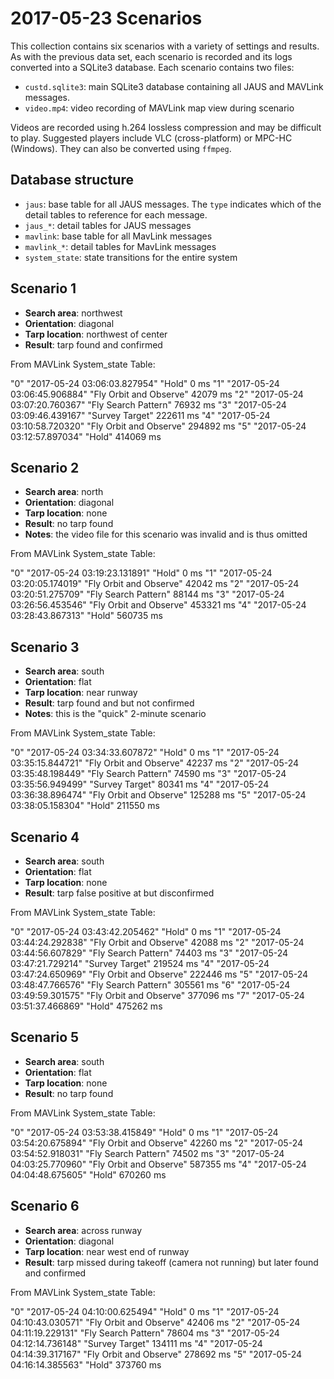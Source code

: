 2017-05-23 Scenarios
====================

This collection contains six scenarios with a variety of settings and results. As with the
previous data set, each scenario is recorded and its logs converted into a SQLite3 database. Each
scenario contains two files:

 - `custd.sqlite3`: main SQLite3 database containing all JAUS and MAVLink messages.
 - `video.mp4`: video recording of MAVLink map view during scenario
 
Videos are recorded using h.264 lossless compression and may be difficult to play. Suggested players
include VLC (cross-platform) or MPC-HC (Windows). They can also be converted using `ffmpeg`.

## Database structure

 - `jaus`: base table for all JAUS messages. The `type` indicates which of the detail tables to
     reference for each message.
 - `jaus_*`: detail tables for JAUS messages
 - `mavlink`: base table for all MavLink messages
 - `mavlink_*`: detail tables for MavLink messages
 - `system_state`: state transitions for the entire system

## Scenario 1

 - **Search area**: northwest
 - **Orientation**: diagonal
 - **Tarp location**: northwest of center
 - **Result**: tarp found and confirmed
 
From MAVLink System_state Table:

"0"	"2017-05-24 03:06:03.827954"	"Hold"						0 		ms
"1"	"2017-05-24 03:06:45.906884"	"Fly Orbit and Observe"		42079	ms
"2"	"2017-05-24 03:07:20.760367"	"Fly Search Pattern"		76932	ms
"3"	"2017-05-24 03:09:46.439167"	"Survey Target"				222611	ms
"4"	"2017-05-24 03:10:58.720320"	"Fly Orbit and Observe"		294892	ms
"5"	"2017-05-24 03:12:57.897034"	"Hold"						414069	ms

## Scenario 2

 - **Search area**: north
 - **Orientation**: diagonal
 - **Tarp location**: none
 - **Result**: no tarp found
 - **Notes**: the video file for this scenario was invalid and is thus omitted
 
From MAVLink System_state Table:

"0"	"2017-05-24 03:19:23.131891"	"Hold"						0		ms
"1"	"2017-05-24 03:20:05.174019"	"Fly Orbit and Observe"		42042	ms
"2"	"2017-05-24 03:20:51.275709"	"Fly Search Pattern"		88144	ms
"3"	"2017-05-24 03:26:56.453546"	"Fly Orbit and Observe"		453321	ms
"4"	"2017-05-24 03:28:43.867313"	"Hold"						560735	ms
 
## Scenario 3

 - **Search area**: south
 - **Orientation**: flat
 - **Tarp location**: near runway
 - **Result**: tarp found and but not confirmed
 - **Notes**: this is the "quick" 2-minute scenario
 
From MAVLink System_state Table:

"0"	"2017-05-24 03:34:33.607872"	"Hold"						0		ms
"1"	"2017-05-24 03:35:15.844721"	"Fly Orbit and Observe"		42237	ms
"2"	"2017-05-24 03:35:48.198449"	"Fly Search Pattern"		74590	ms
"3"	"2017-05-24 03:35:56.949499"	"Survey Target"				80341	ms
"4"	"2017-05-24 03:36:38.896474"	"Fly Orbit and Observe"		125288	ms
"5"	"2017-05-24 03:38:05.158304"	"Hold"						211550	ms
 
## Scenario 4

 - **Search area**: south
 - **Orientation**: flat
 - **Tarp location**: none
 - **Result**: tarp false positive at but disconfirmed
 
From MAVLink System_state Table:

"0"	"2017-05-24 03:43:42.205462"	"Hold"						0		ms
"1"	"2017-05-24 03:44:24.292838"	"Fly Orbit and Observe"		42088	ms
"2"	"2017-05-24 03:44:56.607829"	"Fly Search Pattern"		74403	ms
"3"	"2017-05-24 03:47:21.729214"	"Survey Target"				219524	ms
"4"	"2017-05-24 03:47:24.650969"	"Fly Orbit and Observe"		222446	ms
"5"	"2017-05-24 03:48:47.766576"	"Fly Search Pattern"		305561	ms
"6"	"2017-05-24 03:49:59.301575"	"Fly Orbit and Observe"		377096	ms
"7"	"2017-05-24 03:51:37.466869"	"Hold"						475262	ms
 
## Scenario 5

 - **Search area**: south
 - **Orientation**: flat
 - **Tarp location**: none
 - **Result**: no tarp found
 
From MAVLink System_state Table:

"0"	"2017-05-24 03:53:38.415849"	"Hold"						0		ms
"1"	"2017-05-24 03:54:20.675894"	"Fly Orbit and Observe"		42260	ms
"2"	"2017-05-24 03:54:52.918031"	"Fly Search Pattern"		74502	ms
"3"	"2017-05-24 04:03:25.770960"	"Fly Orbit and Observe"		587355	ms
"4"	"2017-05-24 04:04:48.675605"	"Hold"						670260	ms
 
## Scenario 6

 - **Search area**: across runway
 - **Orientation**: diagonal
 - **Tarp location**: near west end of runway
 - **Result**: tarp missed during takeoff (camera not running) but later found and confirmed
 
From MAVLink System_state Table:

"0"	"2017-05-24 04:10:00.625494"	"Hold"						0		ms
"1"	"2017-05-24 04:10:43.030571"	"Fly Orbit and Observe"		42406	ms
"2"	"2017-05-24 04:11:19.229131"	"Fly Search Pattern"		78604	ms
"3"	"2017-05-24 04:12:14.736148"	"Survey Target"				134111	ms
"4"	"2017-05-24 04:14:39.317167"	"Fly Orbit and Observe"		278692	ms
"5"	"2017-05-24 04:16:14.385563"	"Hold"						373760	ms
 

